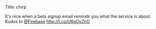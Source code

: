 Title: chirp

It's nice when a beta signup email reminds you what the service is about. Kudos to <a href="http://twitter.com/Firebase">@Firebase</a> <a href="http://t.co/URgOvZhG">http://t.co/URgOvZhG</a>
